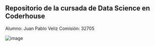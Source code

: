 ## Repositorio de la cursada de Data Science en Coderhouse
Alumno: Juan Pablo Veliz
Comisión: 32705

![image](https://user-images.githubusercontent.com/113455326/190476769-7246852d-4259-456c-ad75-a76bd2822a34.png)
